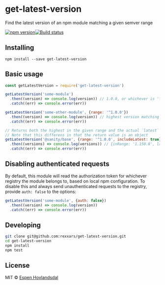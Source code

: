 # get-latest-version

Find the latest version of an npm module matching a given semver range

[![npm version](https://img.shields.io/npm/v/get-latest-version.svg?style=flat-square)](https://www.npmjs.com/package/get-latest-version)[![Build status](https://img.shields.io/github/workflow/status/rexxars/get-latest-version/test?style=flat-square)](https://github.com/rexxars/get-latest-version/actions/workflows/test.yml)

## Installing

```
npm install --save get-latest-version
```

## Basic usage

```js
const getLatestVersion = require('get-latest-version')

getLatestVersion('some-module')
  .then((version) => console.log(version)) // 1.0.0, or whichever is 'latest'
  .catch((err) => console.error(err))

getLatestVersion('some-other-module', {range: '^1.0.0'})
  .then((version) => console.log(version)) // highest version matching ^1.0.0 range
  .catch((err) => console.error(err))

// Returns both the highest in the given range and the actual `latest` tag
// Note that this differens in that the return value is an object
getLatestVersion('@sanity/base', {range: '^1.0.0', includeLatest: true})
  .then((versions) => console.log(versions)) // {inRange: '1.150.8', latest '2.23.0'}
  .catch((err) => console.error(err))
```

## Disabling authenticated requests

By default, this module will read the authorization token for whichever registry the module belongs to, based on local npm configuration. To disable this and always send unauthenticated requests to the registry, provide `auth: false` to the options:

```js
getLatestVersion('some-module', {auth: false})
  .then((version) => console.log(version))
  .catch((err) => console.error(err))
```

## Developing

```bash
git clone git@github.com:rexxars/get-latest-version.git
cd get-latest-version
npm install
npm test
```

## License

MIT © [Espen Hovlandsdal](https://espen.codes/)
